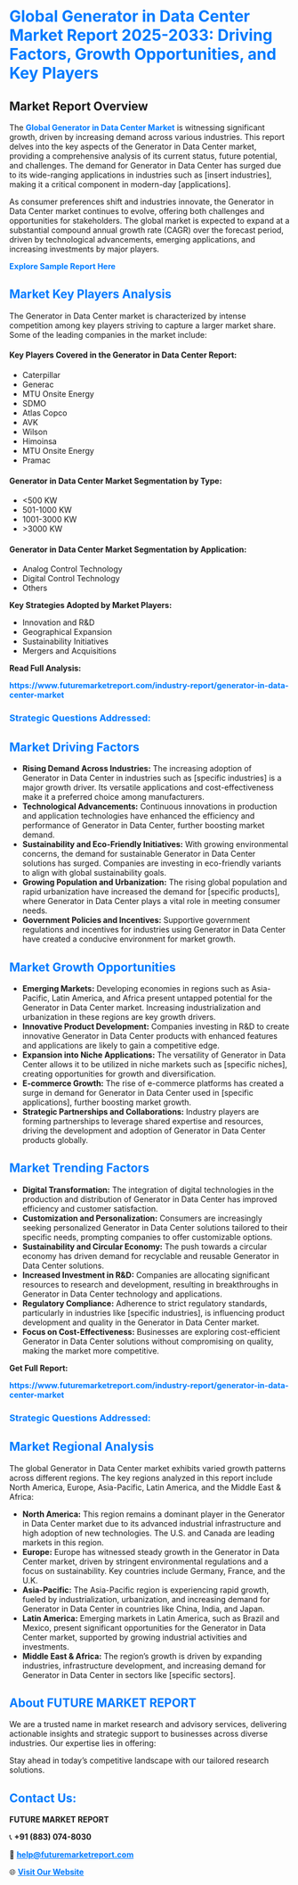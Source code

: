 <h1 style="color: #007BFF;">Global Generator in Data Center Market Report 2025-2033: Driving Factors, Growth Opportunities, and Key Players</h1>

<section id="overview">
<h2>Market Report Overview</h2>
<p>The <a href="https://www.futuremarketreport.com/industry-report/generator-in-data-center-market" style="color: #007BFF; text-decoration: none;"><strong>Global Generator in Data Center Market</strong></a> is witnessing significant growth, driven by increasing demand across various industries. This report delves into the key aspects of the Generator in Data Center market, providing a comprehensive analysis of its current status, future potential, and challenges. The demand for Generator in Data Center has surged due to its wide-ranging applications in industries such as [insert industries], making it a critical component in modern-day [applications].</p>
<p>As consumer preferences shift and industries innovate, the Generator in Data Center market continues to evolve, offering both challenges and opportunities for stakeholders. The global market is expected to expand at a substantial compound annual growth rate (CAGR) over the forecast period, driven by technological advancements, emerging applications, and increasing investments by major players.</p>
</section>

<section id="overview">
<p><a href="https://www.futuremarketreport.com/request-sample/reportId=97558" style="color: #007BFF; text-decoration: none;"><strong>Explore Sample Report Here</strong></a></p>
</section>

<section id="key-players">
<h2 style="color: #007BFF;">Market Key Players Analysis</h2>
<p>The Generator in Data Center market is characterized by intense competition among key players striving to capture a larger market share. Some of the leading companies in the market include:</p>
<h4>Key Players Covered in the Generator in Data Center Report:</h4>
<ul><li>Caterpillar</li><li>Generac</li><li>MTU Onsite Energy</li><li>SDMO</li><li>Atlas Copco</li><li>AVK</li><li>Wilson</li><li>Himoinsa</li><li>MTU Onsite Energy</li><li>Pramac</li></ul>
<h4>Generator in Data Center Market Segmentation by Type:</h4>
<ul><li>&lt;500 KW</li><li>501-1000 KW</li><li>1001-3000 KW</li><li>&gt;3000 KW</li></ul>

<h4>Generator in Data Center Market Segmentation by Application:</h4>
<ul><li>Analog Control Technology</li><li>Digital Control Technology</li><li>Others</li></ul>
<p><strong>Key Strategies Adopted by Market Players:</strong></p>
<ul>
<li>Innovation and R&D</li>
<li>Geographical Expansion</li>
<li>Sustainability Initiatives</li>
<li>Mergers and Acquisitions</li>
</ul>
</section>

<section>
<p><strong>Read Full Analysis: </strong></p><a href="https://www.futuremarketreport.com/industry-report/generator-in-data-center-market" style="color: #007BFF; text-decoration: none;"><strong>https://www.futuremarketreport.com/industry-report/generator-in-data-center-market</strong></a>
<h3 style="color: #007BFF;">Strategic Questions Addressed:</h3>
</section>

<section id="driving-factors">
<h2 style="color: #007BFF;">Market Driving Factors</h2>
<ul>
<li><strong>Rising Demand Across Industries:</strong> The increasing adoption of Generator in Data Center in industries such as [specific industries] is a major growth driver. Its versatile applications and cost-effectiveness make it a preferred choice among manufacturers.</li>
<li><strong>Technological Advancements:</strong> Continuous innovations in production and application technologies have enhanced the efficiency and performance of Generator in Data Center, further boosting market demand.</li>
<li><strong>Sustainability and Eco-Friendly Initiatives:</strong> With growing environmental concerns, the demand for sustainable Generator in Data Center solutions has surged. Companies are investing in eco-friendly variants to align with global sustainability goals.</li>
<li><strong>Growing Population and Urbanization:</strong> The rising global population and rapid urbanization have increased the demand for [specific products], where Generator in Data Center plays a vital role in meeting consumer needs.</li>
<li><strong>Government Policies and Incentives:</strong> Supportive government regulations and incentives for industries using Generator in Data Center have created a conducive environment for market growth.</li>
</ul>
</section>

<section id="growth-opportunities">
<h2 style="color: #007BFF;">Market Growth Opportunities</h2>
<ul>
<li><strong>Emerging Markets:</strong> Developing economies in regions such as Asia-Pacific, Latin America, and Africa present untapped potential for the Generator in Data Center market. Increasing industrialization and urbanization in these regions are key growth drivers.</li>
<li><strong>Innovative Product Development:</strong> Companies investing in R&D to create innovative Generator in Data Center products with enhanced features and applications are likely to gain a competitive edge.</li>
<li><strong>Expansion into Niche Applications:</strong> The versatility of Generator in Data Center allows it to be utilized in niche markets such as [specific niches], creating opportunities for growth and diversification.</li>
<li><strong>E-commerce Growth:</strong> The rise of e-commerce platforms has created a surge in demand for Generator in Data Center used in [specific applications], further boosting market growth.</li>
<li><strong>Strategic Partnerships and Collaborations:</strong> Industry players are forming partnerships to leverage shared expertise and resources, driving the development and adoption of Generator in Data Center products globally.</li>
</ul>
</section>

<section id="trending-factors">
<h2 style="color: #007BFF;">Market Trending Factors</h2>
<ul>
<li><strong>Digital Transformation:</strong> The integration of digital technologies in the production and distribution of Generator in Data Center has improved efficiency and customer satisfaction.</li>
<li><strong>Customization and Personalization:</strong> Consumers are increasingly seeking personalized Generator in Data Center solutions tailored to their specific needs, prompting companies to offer customizable options.</li>
<li><strong>Sustainability and Circular Economy:</strong> The push towards a circular economy has driven demand for recyclable and reusable Generator in Data Center solutions.</li>
<li><strong>Increased Investment in R&D:</strong> Companies are allocating significant resources to research and development, resulting in breakthroughs in Generator in Data Center technology and applications.</li>
<li><strong>Regulatory Compliance:</strong> Adherence to strict regulatory standards, particularly in industries like [specific industries], is influencing product development and quality in the Generator in Data Center market.</li>
<li><strong>Focus on Cost-Effectiveness:</strong> Businesses are exploring cost-efficient Generator in Data Center solutions without compromising on quality, making the market more competitive.</li>
</ul>
</section>

<section>
<p><strong>Get Full Report: </strong></p><a href="https://www.futuremarketreport.com/industry-report/generator-in-data-center-market" style="color: #007BFF; text-decoration: none;"><strong>https://www.futuremarketreport.com/industry-report/generator-in-data-center-market</strong></a>
<h3 style="color: #007BFF;">Strategic Questions Addressed:</h3>
</section>


<section id="regional-analysis">
<h2 style="color: #007BFF;">Market Regional Analysis</h2>
<p>The global Generator in Data Center market exhibits varied growth patterns across different regions. The key regions analyzed in this report include North America, Europe, Asia-Pacific, Latin America, and the Middle East & Africa:</p>
<ul>
<li><strong>North America:</strong> This region remains a dominant player in the Generator in Data Center market due to its advanced industrial infrastructure and high adoption of new technologies. The U.S. and Canada are leading markets in this region.</li>
<li><strong>Europe:</strong> Europe has witnessed steady growth in the Generator in Data Center market, driven by stringent environmental regulations and a focus on sustainability. Key countries include Germany, France, and the U.K.</li>
<li><strong>Asia-Pacific:</strong> The Asia-Pacific region is experiencing rapid growth, fueled by industrialization, urbanization, and increasing demand for Generator in Data Center in countries like China, India, and Japan.</li>
<li><strong>Latin America:</strong> Emerging markets in Latin America, such as Brazil and Mexico, present significant opportunities for the Generator in Data Center market, supported by growing industrial activities and investments.</li>
<li><strong>Middle East & Africa:</strong> The region’s growth is driven by expanding industries, infrastructure development, and increasing demand for Generator in Data Center in sectors like [specific sectors].</li>
</ul>
</section>

<footer>
<h2 style="color: #007BFF;">About FUTURE MARKET REPORT</h2>
<p>We are a trusted name in market research and advisory services, delivering actionable insights and strategic support to businesses across diverse industries. Our expertise lies in offering:</p>

<p>Stay ahead in today’s competitive landscape with our tailored research solutions.</p>

<h2 style="color: #007BFF;">Contact Us:</h2>
<p><strong>FUTURE MARKET REPORT</strong></p>
<p>📞 <strong>+91 (883) 074-8030</strong></p>
<p>📧 <strong><a href="mailto:help@futuremarketreport.com" style="color: #007BFF;">help@futuremarketreport.com</a></strong></p>
<p>🌐 <strong><a href="https://www.futuremarketreport.com/" style="color: #007BFF;">Visit Our Website</a></strong></p>
</footer>